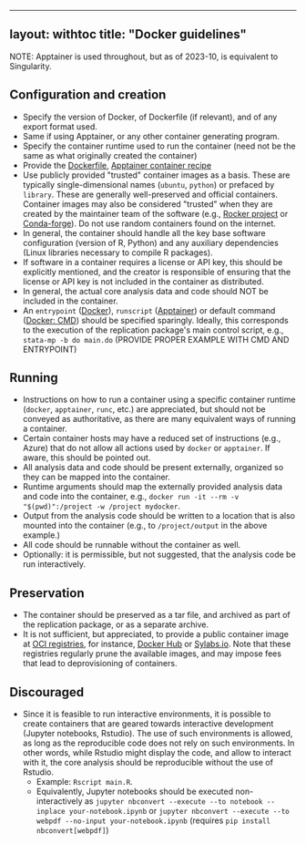 
---
layout: withtoc
title: "Docker guidelines"
---

NOTE: Apptainer is used throughout, but as of 2023-10, is equivalent to Singularity.

## Configuration and creation

- Specify the version of Docker, of Dockerfile (if relevant), and of any export format used.
- Same if using Apptainer, or any other container generating program.
- Specify the container runtime used to run the container (need not be the same as what originally created the container)
- Provide the [Dockerfile](https://docs.docker.com/engine/reference/builder/), [Apptainer container recipe](https://apptainer.org/user-docs/2.5/container_recipes.html)
- Use publicly provided "trusted" container images as a basis. These are typically single-dimensional names (`ubuntu`, `python`) or prefaced by `library`. These are generally well-preserved and official containers. Container images may also be considered "trusted" when they are created by the maintainer team of the software (e.g., [Rocker project](https://rocker-project.org/) or [Conda-forge](https://hub.docker.com/u/condaforge)). Do not use random containers found on the internet.
- In general, the container should handle all the key base software configuration (version of R, Python) and any auxiliary dependencies (Linux libraries necessary to compile R packages). 
- If software in a container requires a license or API key, this should be explicitly mentioned, and the creator is responsible of ensuring that the license or API key is not included in the container as distributed.
- In general, the actual core analysis data and code should NOT be included in the container. 
- An `entrypoint` ([Docker](https://docs.docker.com/engine/reference/builder/#entrypoint)), `runscript` ([Apptainer](https://apptainer.org/docs/user/latest/definition_files.html#runscript)) or default command ([Docker: CMD](https://docs.docker.com/engine/reference/builder/#cmd)) should be specified sparingly. Ideally, this corresponds to the execution of the replication package's main control script, e.g., `stata-mp -b do main.do` (PROVIDE PROPER EXAMPLE WITH CMD AND ENTRYPOINT)

## Running

- Instructions on how to run a container using a specific container runtime (`docker`, `apptainer`, `runc`, etc.) are appreciated, but should not be conveyed as authoritative, as there are many equivalent ways of running a container.
- Certain container hosts may have a reduced set of instructions (e.g., Azure) that do not allow all actions used by `docker` or `apptainer`. If aware, this should be pointed out.
- All analysis data and code should be present externally, organized so they can be mapped into the container.
- Runtime arguments should map the externally provided analysis data and code into the container, e.g., `docker run -it --rm -v "$(pwd)":/project -w /project mydocker`. 
- Output from the analysis code should be written to a location that is also mounted into the container (e.g., to `/project/output` in the above example.)
- All code should be runnable without the container as well. 
- Optionally: it is permissible, but not suggested, that the analysis code be run interactively. 

## Preservation

- The container should be preserved as a tar file, and archived as part of the replication package, or as a separate archive.
- It is not sufficient, but appreciated, to provide a public container image at [OCI registries](https://opencontainers.org/), for instance, [Docker Hub](https://hub.docker.com/) or [Sylabs.io](https://cloud.sylabs.io/). Note that these registries regularly prune the available images, and may impose fees that lead to deprovisioning of containers. 

## Discouraged

- Since it is feasible to run interactive environments, it is possible to create containers that are geared towards interactive development (Jupyter notebooks, Rstudio). The use of such environments is allowed, as long as the reproducible code does not rely on such environments. In other words, while Rstudio might display the code, and allow to interact with it, the core analysis should be reproducible without the use of Rstudio.
  - Example: `Rscript main.R`. 
  - Equivalently, Jupyter notebooks should be executed non-interactively as `jupyter nbconvert --execute --to notebook --inplace your-notebook.ipynb` or `jupyter nbconvert --execute --to webpdf --no-input your-notebook.ipynb` (requires `pip install nbconvert[webpdf]`)